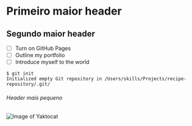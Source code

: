# Primeiro maior header
## Segundo maior header
- [ ] Turn on GitHub Pages
- [ ] Outline my portfolio
- [ ] Introduce myself to the world
```
$ git init
Initialized empty Git repository in /Users/skills/Projects/recipe-repository/.git/
```
###### Header mais pequeno
![Image of Yaktocat](https://octodex.github.com/images/yaktocat.png)
